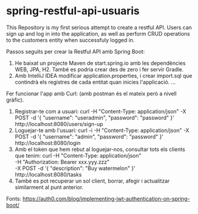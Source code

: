 # spring-restful-api-usuaris
This Repository is my first serious attempt to create a restful API. 
Users can sign up and log in into the application, as well as perform CRUD operations to the customers entity when successfuly logged in. 

Passos seguits per crear la Restful API amb Spring Boot: 
1. He baixat un projecte Maven de start.spring.io amb les dependències WEB, JPA, H2. També es podria crear des de zero i fer servir Gradle. 
2. Amb IntelliJ IDEA modificar application.properties, i crear import.sql que contindrà els registres de cada entitat quan inicies l'applicació. 
...

Fer funcionar l'app amb Curl: (amb postman és el mateix però a nivell gràfic). 
1. Registrar-te com a usuari: 
curl -H "Content-Type: application/json" -X POST -d '{
    "username": "useradmin",
    "password": "password"
}' http://localhost:8080/users/sign-up
2. Loguejar-te amb l'usuari: 
curl -i -H "Content-Type: application/json" -X POST -d '{
    "username": "admin",
    "password": "password"
}' http://localhost:8080/login
3. Amb el token que hem rebut al loguejar-nos, consultar tots els clients que tenim: 
curl -H "Content-Type: application/json" \
-H "Authorization: Bearer xxx.yyy.zzz" \
-X POST -d '{
    "description": "Buy watermelon"
}'  http://localhost:8080/tasks
4. També es pot recuperar un sol client, borrar, afegir i actualitzar similarment al punt anterior. 


Fonts: 
https://auth0.com/blog/implementing-jwt-authentication-on-spring-boot/
